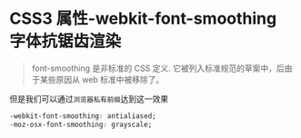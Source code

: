 # CSS3 属性-webkit-font-smoothing 字体抗锯齿渲染

> font-smoothing 是非标准的 CSS 定义.
> 它被列入标准规范的草案中，后由于某些原因从 web 标准中被移除了。

但是我们可以通过`浏览器私有前缀`达到这一效果

```css
-webkit-font-smoothing: antialiased;
-moz-osx-font-smoothing: grayscale;
```
